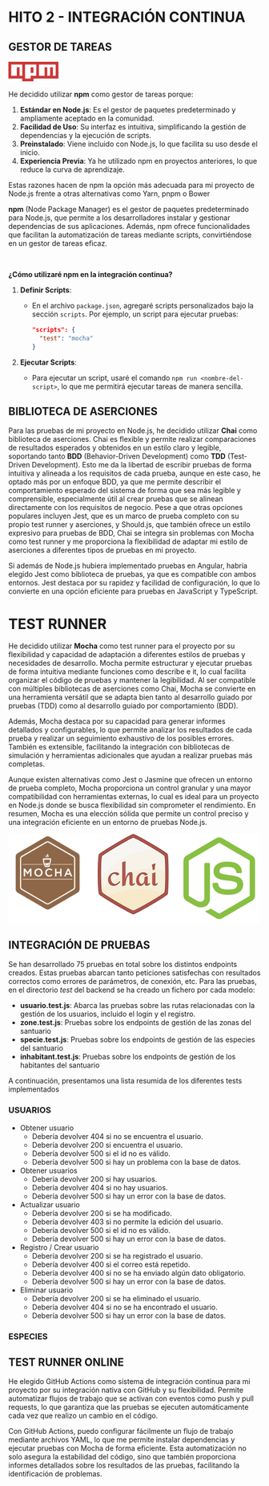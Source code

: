# HITO 2 - INTEGRACIÓN CONTINUA

## GESTOR DE TAREAS
<img src="../img/npm.png" width="100">

He decidido utilizar **npm** como gestor de tareas porque:

1. **Estándar en Node.js**: Es el gestor de paquetes predeterminado y ampliamente aceptado en la comunidad.
2. **Facilidad de Uso**: Su interfaz es intuitiva, simplificando la gestión de dependencias y la ejecución de scripts.
3. **Preinstalado**: Viene incluido con Node.js, lo que facilita su uso desde el inicio.
4. **Experiencia Previa**: Ya he utilizado npm en proyectos anteriores, lo que reduce la curva de aprendizaje.

Estas razones hacen de npm la opción más adecuada para mi proyecto de Node.js frente a otras alternativas como Yarn, pnpm o Bower

**npm** (Node Package Manager) es el gestor de paquetes predeterminado para Node.js, que permite a los desarrolladores instalar y gestionar dependencias de sus aplicaciones. Además, npm ofrece funcionalidades que facilitan la automatización de tareas mediante scripts, convirtiéndose en un gestor de tareas eficaz.
  
 <br>  
  

**¿Cómo utilizaré npm en la integración continua?**


1. **Definir Scripts**:
   - En el archivo `package.json`, agregaré scripts personalizados bajo la sección `scripts`. Por ejemplo, un script para ejecutar pruebas:

     ```json
     "scripts": {
       "test": "mocha"
     }
     ```

2. **Ejecutar Scripts**:
   - Para ejecutar un script, usaré el comando `npm run <nombre-del-script>`, lo que me permitirá ejecutar tareas de manera sencilla.



## BIBLIOTECA DE ASERCIONES
Para las pruebas de mi proyecto en Node.js, he decidido utilizar **Chai** como biblioteca de aserciones. Chai es flexible y permite realizar comparaciones de resultados esperados y obtenidos en un estilo claro y legible, soportando tanto **BDD** (Behavior-Driven Development) como **TDD** (Test-Driven Development). Esto me da la libertad de escribir pruebas de forma intuitiva y alineada a los requisitos de cada prueba, aunque en este caso, he optado más por un enfoque BDD, ya que me permite describir el comportamiento esperado del sistema de forma que sea más legible y comprensible, especialmente útil al crear pruebas que se alinean directamente con los requisitos de negocio. Pese a que otras opciones populares incluyen Jest, que es un marco de prueba completo con su propio test runner y aserciones, y Should.js, que también ofrece un estilo expresivo para pruebas de BDD, Chai se integra sin problemas con Mocha como test runner y me proporciona la flexibilidad de adaptar mi estilo de aserciones a diferentes tipos de pruebas en mi proyecto.

Si además de Node.js hubiera implementado pruebas en Angular, habría elegido Jest como biblioteca de pruebas, ya que es compatible con ambos entornos. Jest destaca por su rapidez y facilidad de configuración, lo que lo convierte en una opción eficiente para pruebas en JavaScript y TypeScript.

# TEST RUNNER
He decidido utilizar **Mocha** como test runner para el proyecto por su flexibilidad y capacidad de adaptación a diferentes estilos de pruebas y necesidades de desarrollo. Mocha permite estructurar y ejecutar pruebas de forma intuitiva mediante funciones como describe e it, lo cual facilita organizar el código de pruebas y mantener la legibilidad. Al ser compatible con múltiples bibliotecas de aserciones como Chai, Mocha se convierte en una herramienta versátil que se adapta bien tanto al desarrollo guiado por pruebas (TDD) como al desarrollo guiado por comportamiento (BDD).

Además, Mocha destaca por su capacidad para generar informes detallados y configurables, lo que permite analizar los resultados de cada prueba y realizar un seguimiento exhaustivo de los posibles errores. También es extensible, facilitando la integración con bibliotecas de simulación y herramientas adicionales que ayudan a realizar pruebas más completas.

Aunque existen alternativas como Jest o Jasmine que ofrecen un entorno de prueba completo, Mocha proporciona un control granular y una mayor compatibilidad con herramientas externas, lo cual es ideal para un proyecto en Node.js donde se busca flexibilidad sin comprometer el rendimiento. En resumen, Mocha es una elección sólida que permite un control preciso y una integración eficiente en un entorno de pruebas Node.js.

![Mocha y Chai](/img/test_tools.png)

## INTEGRACIÓN DE PRUEBAS
Se han desarrollado 75 pruebas en total sobre los distintos endpoints creados. Estas pruebas abarcan tanto peticiones satisfechas con resultados correctos como errores de parámetros, de conexión, etc. Para las pruebas, en el directorio *test* del backend se ha creado un fichero por cada modelo:
  - **usuario.test.js**: Abarca las pruebas sobre las rutas relacionadas con la gestión de los usuarios, incluido el login y el registro.
  - **zone.test.js**: Pruebas sobre los endpoints de gestión de las zonas del santuario
  - **specie.test.js**: Pruebas sobre los endpoints de gestión de las especies del santuario
  - **inhabitant.test.js**: Pruebas sobre los endpoints de gestión de los habitantes del santuario

A continuación, presentamos una lista resumida de los diferentes tests implementados
### USUARIOS
- Obtener usuario
  - Debería devolver 404 si no se encuentra el usuario.
  - Debería devolver 200 si encuentra el usuario.
  - Debería devolver 500 si el id no es válido.
  - Debería devolver 500 si hay un problema con la base de datos.
- Obtener usuarios
  - Debería devolver 200 si hay usuarios.
  - Debería devolver 404 si no hay usuarios.
  - Debería devolver 500 si hay un error con la base de datos.
- Actualizar usuario
  - Debería devolver 200 si se ha modificado.
  - Debería devolver 403 si no permite la edición del usuario.
  - Debería devolver 500 si el id no es válido.
  - Debería devolver 500 si hay un error con la base de datos.
- Registro / Crear usuario
  - Debería devolver 200 si se ha registrado el usuario.
  - Debería devolver 400 si el correo está repetido.
  - Debería devolver 400 si no se ha enviado algún dato obligatorio.
  - Debería devolver 500 si hay un error con la base de datos.
- Eliminar usuario
  - Debería devolver 200 si se ha eliminado el usuario.
  - Debería devolver 404 si no se ha encontrado el usuario.
  - Debería devolver 500 si hay un error con la base de datos.

### ESPECIES


## TEST RUNNER ONLINE
He elegido GitHub Actions como sistema de integración continua para mi proyecto por su integración nativa con GitHub y su flexibilidad. Permite automatizar flujos de trabajo que se activan con eventos como push y pull requests, lo que garantiza que las pruebas se ejecuten automáticamente cada vez que realizo un cambio en el código.

Con GitHub Actions, puedo configurar fácilmente un flujo de trabajo mediante archivos YAML, lo que me permite instalar dependencias y ejecutar pruebas con Mocha de forma eficiente. Esta automatización no solo asegura la estabilidad del código, sino que también proporciona informes detallados sobre los resultados de las pruebas, facilitando la identificación de problemas. 



